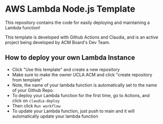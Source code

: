 # AWS Lambda Node.js Template

This repository contains the code for easily deploying and maintaining a Lambda function!

This template is developed with Github Actions and Claudia, and is an active project being developed by ACM Board's Dev Team.

## How to deploy your own Lambda Instance

- Click "Use this template" and create a new repository
- Make sure to make the owner UCLA ACM and click "create repository from template"
- Note, the name of your lambda function is automatically set to the name of your Github Repo.
- To deploy your Lambda function for the first time, go to Actions, and click on `claudia-deploy`
- Then click `Run workflow`
- To update your Lambda function, just push to main and it will automatically update your lambda function